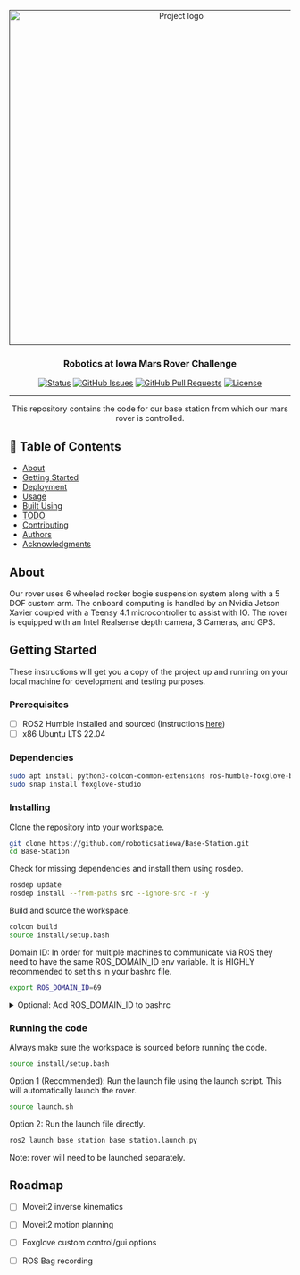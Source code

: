 <p align="center">
  <a href="" rel="noopener">
 <img width=600px src="images/logo.jpg" alt="Project logo"></a>
</p>

<h3 align="center">Robotics at Iowa Mars Rover Challenge</h3>

<div align="center">

[![Status](https://img.shields.io/badge/status-active-success.svg)]()
[![GitHub Issues](https://img.shields.io/github/issues/roboticsatiowa/Base-Station.svg)](https://github.com/roboticsatiowa/Base-Station/issues)
[![GitHub Pull Requests](https://img.shields.io/github/issues-pr/roboticsatiowa/Base-Station.svg)](https://github.com/roboticsatiowa/Base-Station/pulls)
[![License](https://img.shields.io/badge/license-MIT-blue.svg)](/LICENSE)

</div>

---

<p align="center"> 
    This repository contains the code for our base station from which our mars rover is controlled.
    <br> 
</p>

## 📝 Table of Contents

- [About](#about)
- [Getting Started](#getting_started)
- [Deployment](#deployment)
- [Usage](#usage)
- [Built Using](#built_using)
- [TODO](../TODO.md)
- [Contributing](../CONTRIBUTING.md)
- [Authors](#authors)
- [Acknowledgments](#acknowledgement)

## About <a name = "about"></a>

Our rover uses 6 wheeled rocker bogie suspension system along with a 5 DOF custom arm. The onboard computing is handled by an Nvidia Jetson Xavier coupled with a Teensy 4.1 microcontroller to assist with IO. The rover is equipped with an Intel Realsense depth camera, 3 Cameras, and GPS.

## Getting Started <a name = "getting_started"></a>

These instructions will get you a copy of the project up and running on your local machine for development and testing purposes. 

### Prerequisites

- [ ] ROS2 Humble installed and sourced (Instructions [here](https://docs.ros.org/en/humble/Installation/Ubuntu-Install-Debians.html))
- [ ] x86 Ubuntu LTS 22.04

### Dependencies
```bash
sudo apt install python3-colcon-common-extensions ros-humble-foxglove-bridge tmux python3-rosdep2
sudo snap install foxglove-studio
```

### Installing

Clone the repository into your workspace.
```bash
git clone https://github.com/roboticsatiowa/Base-Station.git
cd Base-Station
```

Check for missing dependencies and install them using rosdep.
```bash
rosdep update
rosdep install --from-paths src --ignore-src -r -y
```

Build and source the workspace.
```bash
colcon build
source install/setup.bash
```

Domain ID: In order for multiple machines to communicate via ROS they need to have the same ROS_DOMAIN_ID env variable. It is HIGHLY recommended to set this in your bashrc file.
```bash
export ROS_DOMAIN_ID=69
```
<details>
<summary>Optional: Add ROS_DOMAIN_ID to bashrc</summary>
```bash
echo "export ROS_DOMAIN_ID=69" >> ~/.bashrc
```
</details>

### Running the code

Always make sure the workspace is sourced before running the code.
```bash
source install/setup.bash 
```


Option 1 (Recommended): Run the launch file using the launch script. This will automatically launch the rover.
```bash
source launch.sh
```
Option 2: Run the launch file directly.
```bash
ros2 launch base_station base_station.launch.py
```
Note: rover will need to be launched separately.

## Roadmap

- [ ] Moveit2 inverse kinematics
- [ ] Moveit2 motion planning
- [ ] Foxglove custom control/gui options
- [ ] ROS Bag recording

